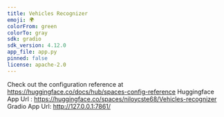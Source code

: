 ```yaml
---
title: Vehicles Recognizer
emoji: 🌍
colorFrom: green
colorTo: gray
sdk: gradio
sdk_version: 4.12.0
app_file: app.py
pinned: false
license: apache-2.0
---
```


Check out the configuration reference at https://huggingface.co/docs/hub/spaces-config-reference
Huggingface App Url : https://huggingface.co/spaces/niloycste68/Vehicles-recognizer
Gradio App Url: http://127.0.0.1:7861/

